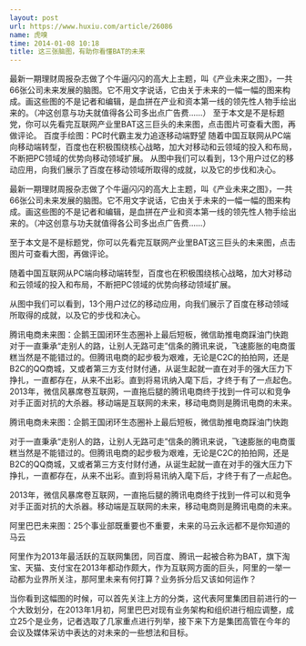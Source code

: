 ```yaml
---
layout: post
url: https://www.huxiu.com/article/26086
name: 虎嗅
time: 2014-01-08 10:18
title: 这三张脑图，有助你看懂BAT的未来
---
```

最新一期理财周报杂志做了个牛逼闪闪的高大上主题，叫《产业未来之图》，一共66张公司未来发展的脑图。它不用文字说话，它由关于未来的一幅一幅的图来构成。画这些图的不是记者和编辑，是血拼在产业和资本第一线的领先性人物手绘出来的。（冲这创意与功夫就值得各公司多出点广告费……） 至于本文是不是标题党，你可以先看完互联网产业里BAT这三巨头的未来图，点击图片可查看大图，再做评论。 百度手绘图：PC时代霸主发力追逐移动端野望 随着中国互联网从PC端向移动端转型，百度也在积极围绕核心战略，加大对移动和云领域的投入和布局，不断把PC领域的优势向移动领域扩展。 从图中我们可以看到，13个用户过亿的移动应用，向我们展示了百度在移动领域所取得的成就，以及它的步伐和决心。

最新一期理财周报杂志做了个牛逼闪闪的高大上主题，叫《产业未来之图》，一共66张公司未来发展的脑图。它不用文字说话，它由关于未来的一幅一幅的图来构成。画这些图的不是记者和编辑，是血拼在产业和资本第一线的领先性人物手绘出来的。（冲这创意与功夫就值得各公司多出点广告费……）

至于本文是不是标题党，你可以先看完互联网产业里BAT这三巨头的未来图，点击图片可查看大图，再做评论。

随着中国互联网从PC端向移动端转型，百度也在积极围绕核心战略，加大对移动和云领域的投入和布局，不断把PC领域的优势向移动领域扩展。

从图中我们可以看到，13个用户过亿的移动应用，向我们展示了百度在移动领域所取得的成就，以及它的步伐和决心。

腾讯电商未来图：企鹅王国闭环生态圈补上最后短板，微信助推电商踩油门快跑 对于一直秉承“走别人的路，让别人无路可走”信条的腾讯来说，飞速膨胀的电商蛋糕当然是不能错过的。但腾讯电商的起步极为艰难，无论是C2C的拍拍网，还是B2C的QQ商城，又或者第三方支付财付通，从诞生起就一直在对手的强大压力下挣扎，一直都存在，从来不出彩。直到将易讯纳入麾下后，才终于有了一点起色。 2013年，微信风暴席卷互联网，一直拖后腿的腾讯电商终于找到一件可以和竞争对手正面对抗的大杀器。移动端是互联网的未来，移动电商则是腾讯电商的未来。

腾讯电商未来图：企鹅王国闭环生态圈补上最后短板，微信助推电商踩油门快跑

对于一直秉承“走别人的路，让别人无路可走”信条的腾讯来说，飞速膨胀的电商蛋糕当然是不能错过的。但腾讯电商的起步极为艰难，无论是C2C的拍拍网，还是B2C的QQ商城，又或者第三方支付财付通，从诞生起就一直在对手的强大压力下挣扎，一直都存在，从来不出彩。直到将易讯纳入麾下后，才终于有了一点起色。

2013年，微信风暴席卷互联网，一直拖后腿的腾讯电商终于找到一件可以和竞争对手正面对抗的大杀器。移动端是互联网的未来，移动电商则是腾讯电商的未来。

阿里巴巴未来图：25个事业部既重要也不重要，未来的马云永远都不是你知道的马云

阿里作为2013年最活跃的互联网集团，同百度、腾讯一起被合称为BAT，旗下淘宝、天猫、支付宝在2013年都动作颇大，作为互联网方面的巨头，阿里的一举一动都为业界所关注，那阿里未来有何打算？业务拆分后又该如何运作？

当你看到这幅图的时候，可以首先关注上方的分类，这代表阿里集团目前进行的一个大致划分，在2013年1月初，阿里巴巴对现有业务架构和组织进行相应调整，成立25个是业务，记者选取了几家重点进行列举，接下来下方是集团高管在今年的会议及媒体采访中表达的对未来的一些想法和目标。

